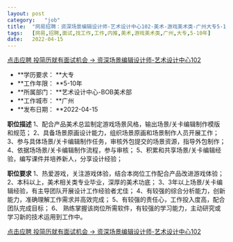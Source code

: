 ```yaml
---
layout:	post
category:	"job"
title:	"网易招聘：资深场景编辑设计师-艺术设计中心102-美术-游戏美术类-广州大专5-10年"
tags:	[网易,招聘,面试,找工作,工作,内推,美术,游戏美术类,广州,大专,5-10年]
date:	2022-04-15
---
```


[点击应聘 投简历就有面试机会 -> 资深场景编辑设计师-艺术设计中心102](http://mobile.bole.netease.com/bole/boleDetail?id=32137&employeeId=346f03c3cda5f04c&key=all)



- **学历要求： **大专
- **工作年限： **5-10年
- **所属部门： **艺术设计中心-BOB美术部
- **工作城市： **广州
- **发布日期： **2022-04-15



**职位描述**
1、配合产品美术总监制定游戏场景风格，输出场景/关卡编辑制作模版和规范；
2、具备场景原画设计能力，组织场景原画和场景制作人员开展工作；
3、参与具体场景/关卡编辑制作任务，审核外包提交的场景资源，指导外包制作；
4、依据场场景/关卡编辑制作流程，参与审核；
5、积累和共享场景/关卡编辑经验，编写课件并培养新人，分享设计经验；



**职位要求**
1、热爱游戏，关注游戏体验，结合本岗位工作配合产品改进游戏体验；
2、本科以上，美术相关类专业毕业，深厚的美术功底；
3、3年以上场景/关卡编辑经验，有主导团队开展设计工作经验者尤佳；
4、有较强的综合分析能力，创新能力，准确理解工作需求并高效完成；
5、有较强的责任心，工作投入度高，配合团队完成目标；
6、 熟练掌握该岗位所需软件，有较强的学习能力，主动研究或学习新的技术运用到工作中。



[点击应聘 投简历就有面试机会 -> 资深场景编辑设计师-艺术设计中心102](http://mobile.bole.netease.com/bole/boleDetail?id=32137&employeeId=346f03c3cda5f04c&key=all)